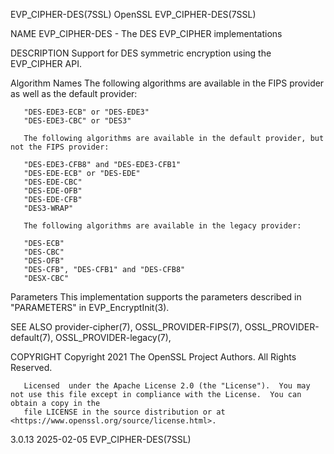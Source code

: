 EVP_CIPHER-DES(7SSL)							    OpenSSL							  EVP_CIPHER-DES(7SSL)

NAME
       EVP_CIPHER-DES - The DES EVP_CIPHER implementations

DESCRIPTION
       Support for DES symmetric encryption using the EVP_CIPHER API.

   Algorithm Names
       The following algorithms are available in the FIPS provider as well as the default provider:

       "DES-EDE3-ECB" or "DES-EDE3"
       "DES-EDE3-CBC" or "DES3"

       The following algorithms are available in the default provider, but not the FIPS provider:

       "DES-EDE3-CFB8" and "DES-EDE3-CFB1"
       "DES-EDE-ECB" or "DES-EDE"
       "DES-EDE-CBC"
       "DES-EDE-OFB"
       "DES-EDE-CFB"
       "DES3-WRAP"

       The following algorithms are available in the legacy provider:

       "DES-ECB"
       "DES-CBC"
       "DES-OFB"
       "DES-CFB", "DES-CFB1" and "DES-CFB8"
       "DESX-CBC"

   Parameters
       This implementation supports the parameters described in "PARAMETERS" in EVP_EncryptInit(3).

SEE ALSO
       provider-cipher(7), OSSL_PROVIDER-FIPS(7), OSSL_PROVIDER-default(7), OSSL_PROVIDER-legacy(7),

COPYRIGHT
       Copyright 2021 The OpenSSL Project Authors. All Rights Reserved.

       Licensed	 under the Apache License 2.0 (the "License").	You may not use this file except in compliance with the License.  You can obtain a copy in the
       file LICENSE in the source distribution or at <https://www.openssl.org/source/license.html>.

3.0.13									  2025-02-05							  EVP_CIPHER-DES(7SSL)
